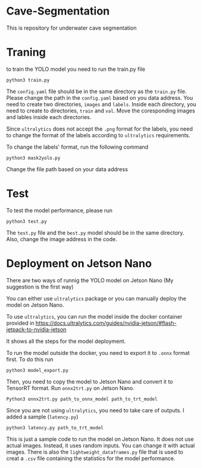 # Cave-Segmentation
This is repository for underwater cave segmentation 

# Traning


to train the YOLO model you need to run the train.py file

`python3 train.py`

The `config.yaml` file should be in the same directory as the `train.py` file. Please change the path in the `config.yaml` based on you data address. You need to create two directories, `images` and `labels`. Inside each directory, you need to create to directories, `train` and `val`. Move the coresponding images and lables inside each directories. 

Since `ultralytics` does not accept the `.png` format for the labels, you need to change the format of the labels according to `ultralytics` requirements.

 To change the labels' format, run the following command 
 
 `python3 mask2yolo.py`

 Change the file path based on your data address

 # Test

 To test the model performance, please run
 
 `python3 test.py`

 The `test.py` file and the `best.py` model should be in the same directory. 
 Also, change the image address in the code.


 # Deployment on Jetson Nano
There are two ways of runnig the YOLO model on Jetson Nano (My suggestion is the first way)

 You can either use `ultralytics` package or you can manually deploy the model on Jetson Nano.

 To use `ultralytics`, you can run the model inside the docker container provided in https://docs.ultralytics.com/guides/nvidia-jetson/#flash-jetpack-to-nvidia-jetson

It shows all the steps for the model deployment. 

To run the model outside the docker, you need to export it to `.onnx` format first. To do this run

`python3 model_export.py`

Then, you need to copy the model to Jetson Nano and convert it to TensorRT format. Run `onnx2trt.py` on Jetson Nano. 

`Python3 onnx2trt.py path_to_onnx_model path_to_trt_model`

Since you are not using `ultralytics`, you need to take care of outputs. I added a sample (`latency.py`)

`python3 latency.py path_to_trt_model`

This is just a sample code to run the model on Jetson Nano. It does not use actual images. Instead, it uses random inputs. You can change it with actual images. 
There is also the `lightweight_dataframes.py` file that is used to creat a `.csv` file containing the statistics for the model performance. 


 

 
 
